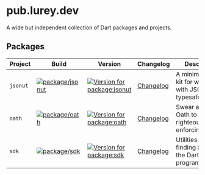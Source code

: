 # pub.lurey.dev

A wide but independent collection of Dart packages and projects.

## Packages

Project | Build | Version | Changelog | Description
------- | ----- | ------- | --------- | -----------
`jsonut`  | [![package/jsonut](https://github.com/matanlurey/pub.lurey.dev/actions/workflows/package_jsonut.yaml/badge.svg)](https://github.com/matanlurey/pub.lurey.dev/actions/workflows/package_jsonut.yaml) | [![Version for package:jsonut](https://img.shields.io/pub/v/jsonut)](https://pub.dev/packages/jsonut) | [Changelog](./packages/jsonut/CHANGELOG.md) | A minimal utility kit for working with JSON in a typesafe manner.
`oath`  | [![package/oath](https://github.com/matanlurey/pub.lurey.dev/actions/workflows/package_oath.yaml/badge.svg)](https://github.com/matanlurey/pub.lurey.dev/actions/workflows/package_oath.yaml) | [![Version for package:oath](https://img.shields.io/pub/v/oath)](https://pub.dev/packages/oath) | [Changelog](./packages/oath/CHANGELOG.md) | Swear a Paladin's Oath to code righteousness by enforcing lints.
`sdk`  | [![package/sdk](https://github.com/matanlurey/pub.lurey.dev/actions/workflows/package_sdk.yaml/badge.svg)](https://github.com/matanlurey/pub.lurey.dev/actions/workflows/package_sdk.yaml) | [![Version for package:sdk](https://img.shields.io/pub/v/sdk)](https://pub.dev/packages/sdk) | [Changelog](./packages/sdk/CHANGELOG.md) | Utilities for finding and using the Dart SDK programmatically.
